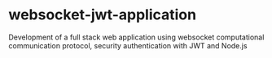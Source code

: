 # websocket-jwt-application
Development of a full stack web application using websocket computational communication protocol, security authentication with JWT and Node.js
